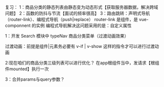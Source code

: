 复习：
1：商品分类的静态列表由静态变为动态形式【获取服务器数据，解决跨域问题】
2：函数的防抖与节流【面试的频率很高】
3：路由跳转：声明式导航（router-link）、编程式导航（push|replace）
router-link 是组件，是 vue-componnent 的实例
编程式导航解决这问题采用的是：自定义属性

1：开发 Search 模块中 typeNav 商品分类菜单（过渡动画效果）

过渡动画：前提是组件|元素务必要有 v-if | v-show 这样的指令才可以进行过渡动画

2:现在咱们的商品分类三级列表可以进行优化？
在app根组件当中，发请求【根组件mounted】执行一次

3：合并params与query参数？

